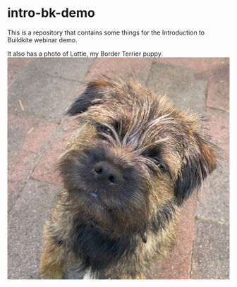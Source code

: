 # intro-bk-demo

This is a repository that contains some things for the Introduction to Buildkite webinar demo.

It also has a photo of Lottie, my Border Terrier puppy.
![cute photo of a puppy](https://github.com/MelissaKaulfuss/intro-bk-demo/blob/main/lottie.jpeg?raw=true)